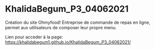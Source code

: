 # KhalidaBegum_P3_04062021

Création du site Ohmyfood! 
Entreprise de commande de repas en ligne,
permet aux utilisateurs de composer leur propre menu.

Lien pour acceder à la page: https://khalidabegum1.github.io/KhalidaBegum_P3_04062021/
